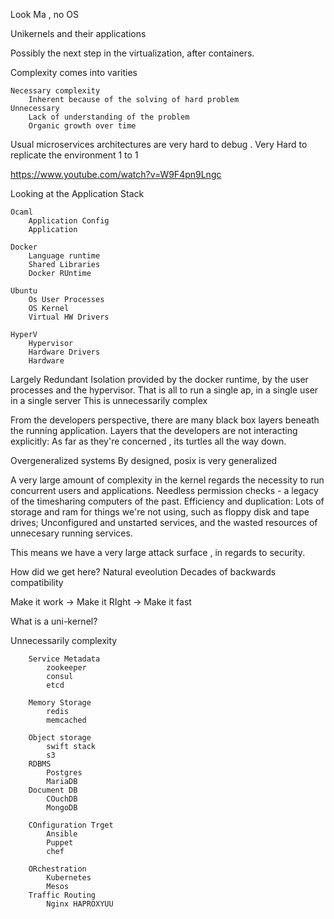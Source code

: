
Look Ma , no OS

Unikernels and their applications

Possibly the next step in the virtualization, after containers.

Complexity comes into varities

    Necessary complexity
        Inherent because of the solving of hard problem 
    Unnecessary
        Lack of understanding of the problem
        Organic growth over time

Usual microservices architectures are very hard to debug
    . Very Hard to replicate the environment 1 to 1

<https://www.youtube.com/watch?v=W9F4pn9Lngc>

Looking at the Application Stack

    Ocaml 
        Application Config
        Application

    Docker
        Language runtime
        Shared Libraries
        Docker RUntime

    Ubuntu
        Os User Processes
        OS Kernel
        Virtual HW Drivers

    HyperV
        Hypervisor
        Hardware Drivers
        Hardware

Largely Redundant
    Isolation provided by the docker runtime, by the user processes and the hypervisor.
That is all to run a single ap, in a single user in a single server
This is unnecessarily complex

From the developers perspective, there are many black box layers beneath the running application. Layers that the developers are not interacting explicitly: As far as they're concerned , its turtles all the way down.

Overgeneralized systems
    By designed, posix is very generalized

A very large amount of complexity in the kernel regards the necessity to run concurrent users and applications.
Needless permission checks - a legacy of the timesharing computers of the past.
Efficiency and duplication: Lots of storage and ram for things we're not using, such as floppy disk and tape drives; Unconfigured and unstarted services, and the wasted resources of unnecesary running services.

This means we have a very large attack surface , in regards to security.

How did we get here?
    Natural eveolution
    Decades of backwards compatibility

Make it work -> Make it RIght -> Make it fast

What is a uni-kernel?

Unnecessarily complexity

        Service Metadata
            zookeeper
            consul
            etcd

        Memory Storage
            redis
            memcached
        
        Object storage
            swift stack
            s3
        RDBMS
            Postgres
            MariaDB
        Document DB
            COuchDB
            MongoDB

        COnfiguration Trget
            Ansible
            Puppet
            chef
        
        ORchestration
            Kubernetes
            Mesos
        Traffic Routing
            Nginx HAPROXYUU
